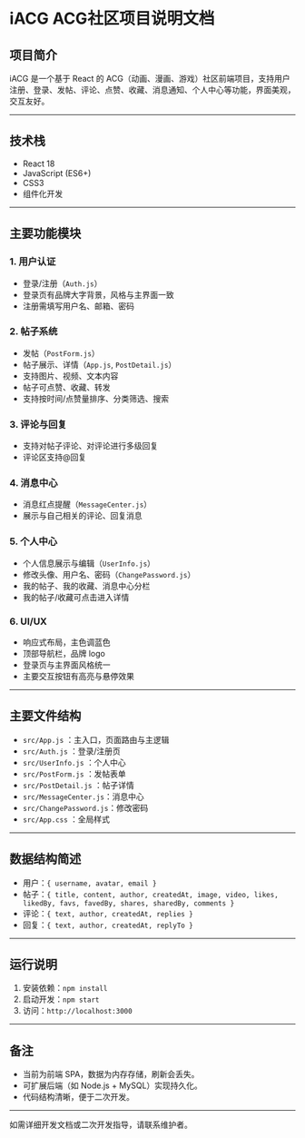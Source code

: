 # iACG ACG社区项目说明文档

## 项目简介

iACG 是一个基于 React 的 ACG（动画、漫画、游戏）社区前端项目，支持用户注册、登录、发帖、评论、点赞、收藏、消息通知、个人中心等功能，界面美观，交互友好。

---

## 技术栈
- React 18
- JavaScript (ES6+)
- CSS3
- 组件化开发

---

## 主要功能模块

### 1. 用户认证
- 登录/注册（`Auth.js`）
- 登录页有品牌大字背景，风格与主界面一致
- 注册需填写用户名、邮箱、密码

### 2. 帖子系统
- 发帖（`PostForm.js`）
- 帖子展示、详情（`App.js`, `PostDetail.js`）
- 支持图片、视频、文本内容
- 帖子可点赞、收藏、转发
- 支持按时间/点赞量排序、分类筛选、搜索

### 3. 评论与回复
- 支持对帖子评论、对评论进行多级回复
- 评论区支持@回复

### 4. 消息中心
- 消息红点提醒（`MessageCenter.js`）
- 展示与自己相关的评论、回复消息

### 5. 个人中心
- 个人信息展示与编辑（`UserInfo.js`）
- 修改头像、用户名、密码（`ChangePassword.js`）
- 我的帖子、我的收藏、消息中心分栏
- 我的帖子/收藏可点击进入详情

### 6. UI/UX
- 响应式布局，主色调蓝色
- 顶部导航栏，品牌 logo
- 登录页与主界面风格统一
- 主要交互按钮有高亮与悬停效果

---

## 主要文件结构

- `src/App.js`         ：主入口，页面路由与主逻辑
- `src/Auth.js`        ：登录/注册页
- `src/UserInfo.js`    ：个人中心
- `src/PostForm.js`    ：发帖表单
- `src/PostDetail.js`  ：帖子详情
- `src/MessageCenter.js`：消息中心
- `src/ChangePassword.js`：修改密码
- `src/App.css`        ：全局样式

---

## 数据结构简述
- 用户：`{ username, avatar, email }`
- 帖子：`{ title, content, author, createdAt, image, video, likes, likedBy, favs, favedBy, shares, sharedBy, comments }`
- 评论：`{ text, author, createdAt, replies }`
- 回复：`{ text, author, createdAt, replyTo }`

---

## 运行说明
1. 安装依赖：`npm install`
2. 启动开发：`npm start`
3. 访问：`http://localhost:3000`

---

## 备注
- 当前为前端 SPA，数据为内存存储，刷新会丢失。
- 可扩展后端（如 Node.js + MySQL）实现持久化。
- 代码结构清晰，便于二次开发。

---

如需详细开发文档或二次开发指导，请联系维护者。

